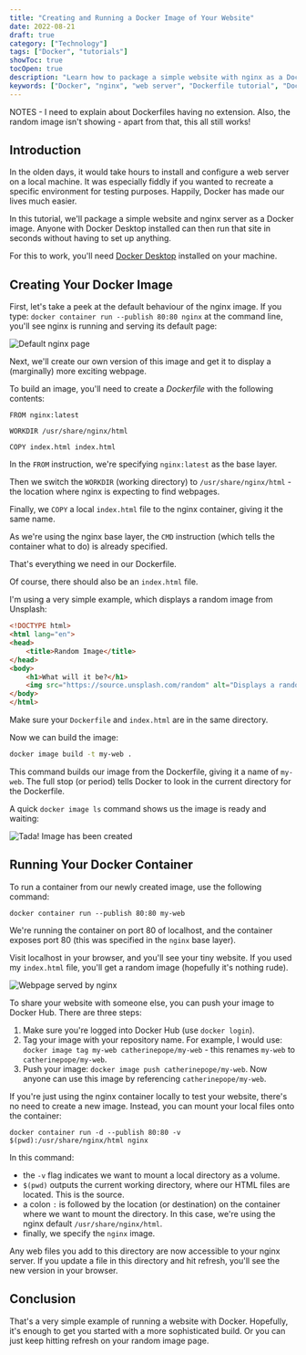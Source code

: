 ```yaml
---
title: "Creating and Running a Docker Image of Your Website"
date: 2022-08-21
draft: true
category: ["Technology"]
tags: ["Docker", "tutorials"]
showToc: true
tocOpen: true
description: "Learn how to package a simple website with nginx as a Docker image in this step-by-step tutorial. Discover how to create a Dockerfile, build custom images, and serve websites locally using Docker containers - no complex web server setup required."
keywords: ["Docker", "nginx", "web server", "Dockerfile tutorial", "Docker Desktop", "containerization", "local development", "web development", "Docker images", "nginx container"]
---
```


NOTES - I need to explain about Dockerfiles having no extension. Also, the random image isn't showing - apart from that, this all still works!

## Introduction

In the olden days, it would take hours to install and configure a web server on a local machine. It was especially fiddly if you wanted to recreate a specific environment for testing purposes. Happily, Docker has made our lives much easier. 

In this tutorial, we'll package a simple website and nginx server as a Docker image. Anyone with Docker Desktop installed can then run that site in seconds without having to set up anything.

For this to work, you'll need [Docker Desktop](https://docs.docker.com/get-docker/) installed on your machine.

## Creating Your Docker Image

First, let's take a peek at the default behaviour of the nginx image. If you type: `docker container run --publish 80:80 nginx` at the command line, you'll see nginx is running and serving its default page:

![Default nginx page](/images/nginx.png)

Next, we'll create our own version of this image and get it to display a (marginally) more exciting webpage.

To build an image, you'll need to create a *Dockerfile* with the following contents:

``` 
FROM nginx:latest

WORKDIR /usr/share/nginx/html

COPY index.html index.html
```

In the `FROM` instruction, we're specifying `nginx:latest` as the base layer.

Then we switch the `WORKDIR` (working directory) to `/usr/share/nginx/html` - the location where nginx is expecting to find webpages.

Finally, we `COPY` a local `index.html` file to the nginx container, giving it the same name. 

As we're using the nginx base layer, the `CMD` instruction (which tells the container what to do) is already specified. 

That's everything we need in our Dockerfile.

Of course, there should also be an `index.html` file. 

I'm using a very simple example, which displays a random image from Unsplash:

``` html
<!DOCTYPE html>
<html lang="en">
<head>
    <title>Random Image</title>
</head>
<body>
    <h1>What will it be?</h1>
    <img src="https://source.unsplash.com/random" alt="Displays a random image from Unsplash">
</body>
</html>
```
Make sure your `Dockerfile` and `index.html` are in the same directory.

Now we can build the image:

``` sh
docker image build -t my-web .
```

This command builds our image from the Dockerfile, giving it a name of `my-web`. The full stop (or period) tells Docker to look in the current directory for the Dockerfile.

A quick `docker image ls` command shows us the image is ready and waiting:

![Tada! Image has been created](/images/my-web.png)

## Running Your Docker Container

To run a container from our newly created image, use the following command:

`docker container run --publish 80:80 my-web`

We're running the container on port 80 of localhost, and the container exposes port 80 (this was specified in the `nginx` base layer).

Visit localhost in your browser, and you'll see your tiny website. If you used my `index.html` file, you'll get a random image (hopefully it's nothing rude).

![Webpage served by nginx](/images/random-image.png)

To share your website with someone else, you can push your image to Docker Hub. There are three steps:

1. Make sure you're logged into Docker Hub (use `docker login`).
2. Tag your image with your repository name. For example, I would use: `docker image tag my-web catherinepope/my-web` - this renames `my-web` to `catherinepope/my-web`.
3. Push your image: `docker image push catherinepope/my-web`. Now anyone can use this image by referencing `catherinepope/my-web`.

If you're just using the nginx container locally to test your website, there's no need to create a new image. Instead, you can mount your local files onto the container:

`docker container run -d --publish 80:80 -v $(pwd):/usr/share/nginx/html nginx`

In this command:

- the `-v` flag indicates we want to mount a local directory as a volume. 
- `$(pwd)` outputs the current working directory, where our HTML files are located. This is the source. 
- a colon `:` is followed by the location (or destination) on the container where we want to mount the directory. In this case, we're using the nginx default `/usr/share/nginx/html`.
- finally, we specify the `nginx` image.

Any web files you add to this directory are now accessible to your nginx server. If you update a file in this directory and hit refresh, you'll see the new version in your browser.

## Conclusion

That's a very simple example of running a website with Docker. Hopefully, it's enough to get you started with a more sophisticated build. Or you can just keep hitting refresh on your random image page.